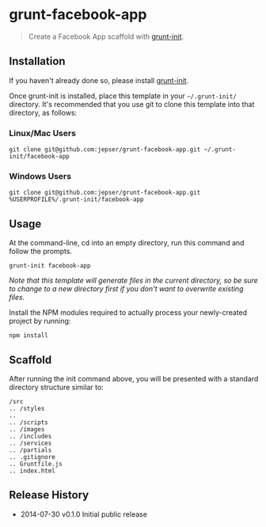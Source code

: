 # grunt-facebook-app

> Create a Facebook App scaffold with [grunt-init][].

[grunt-init]: http://gruntjs.com/project-scaffolding

## Installation
If you haven't already done so, please install [grunt-init][].

Once grunt-init is installed, place this template in your `~/.grunt-init/` directory. It's recommended that you use git to clone this template into that directory, as follows:

### Linux/Mac Users

```
git clone git@github.com:jepser/grunt-facebook-app.git ~/.grunt-init/facebook-app
```

### Windows Users

```
git clone git@github.com:jepser/grunt-facebook-app.git %USERPROFILE%/.grunt-init/facebook-app
```

## Usage

At the command-line, cd into an empty directory, run this command and follow the prompts.

```
grunt-init facebook-app
```

_Note that this template will generate files in the current directory, so be sure to change to a new directory first if you don't want to overwrite existing files._

Install the NPM modules required to actually process your newly-created project by running:

```
npm install
```

## Scaffold

After running the init command above, you will be presented with a standard directory structure similar to:

    /src
    .. /styles
    .. 
    .. /scripts
    .. /images
    .. /includes
    .. /services
    .. /partials
    .. .gitignore
    .. Gruntfile.js
    .. index.html


## Release History

 * 2014-07-30   v0.1.0   Initial public release
